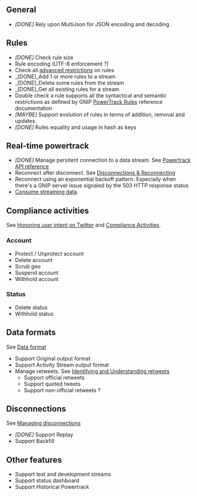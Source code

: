 ## General

* _[DONE]_ Rely upon MultiJson for JSON encoding and decoding

## Rules

* _[DONE]_ Check rule size
* Rule encoding (UTF-8 enforcement ?)
* Check all [advanced restrictions](http://support.gnip.com/apis/powertrack/rules.html#Restrictions) on rules
* _[DONE]_Add 1 or more rules to a stream
* _[DONE]_Delete some rules from the stream
* _[DONE]_Get all existing rules for a stream
* Double check a rule supports all the syntactical and semantic restrictions
  as defined by GNIP [PowerTrack Rules](http://support.gnip.com/apis/powertrack/rules.html)
  reference documentation
* _[MAYBE]_ Support evolution of rules in terms of addition, removal and updates.
* _[DONE]_ Rules equality and usage in hash as keys

## Real-time powertrack

* _[DONE]_ Manage persitent connection to a data stream. See
  [Powertrack API reference](http://support.gnip.com/apis/powertrack/api_reference.html)
* Reconnect after disconnect. See
  [Disconnections & Reconnecting](http://support.gnip.com/apis/consuming_streaming_data.html#Disconnections)
* Reconnect using an exponential backoff pattern. Especially when there's a
  GNIP server issue signaled by the 503 HTTP response status
* [Consume streaming data](http://support.gnip.com/apis/consuming_streaming_data.html)

## Compliance activities

See [Honoring user intent on Twitter](http://support.gnip.com/articles/honoring-user-intent-on-twitter.html)
and [Compliance Activities](http://support.gnip.com/sources/twitter/data_format.html#ComplianceActivities).

### Account

* Protect / Unprotect account
* Delete account
* Scrub geo
* Suspend account
* Withhold account

### Status

* Delete status
* Withhold status

## Data formats

See [Data format](http://support.gnip.com/sources/twitter/data_format.html)

* Support Original output format
* Support Activity Stream output format
* Manage retweets. See [Identifying and Understanding retweets](http://support.gnip.com/articles/identifying-and-understanding-retweets.html)
  * Support official retweets
  * Support quoted tweets
  * Support non-official retweets ?

## Disconnections

See [Managing disconnections](http://support.gnip.com/articles/disconnections-explained.html)

* _[DONE]_ Support Replay
* Support Backfill

## Other features

* Support test and development streams
* Support status dashboard
* Support Historical Powertrack
